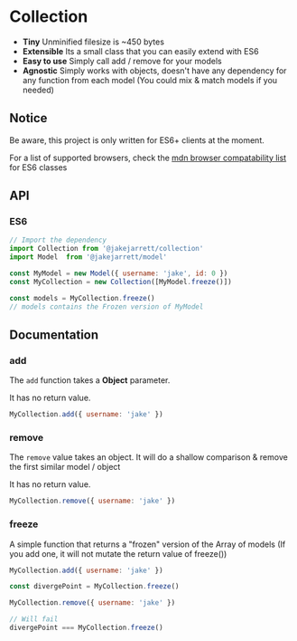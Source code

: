 # Collection
* **Tiny** Unminified filesize is ~450 bytes
* **Extensible** Its a small class that you can easily extend with ES6
* **Easy to use** Simply call add / remove for your models
* **Agnostic** Simply works with objects, doesn't have any dependency for any function from each model (You could mix & match models if you needed)

## Notice
Be aware, this project is only written for ES6+ clients at the moment.

For a list of supported browsers, check the [mdn browser compatability list](https://developer.mozilla.org/en/docs/Web/JavaScript/Reference/Classes#Browser_compatibility) for ES6 classes

## API

### ES6
```js
// Import the dependency
import Collection from '@jakejarrett/collection'
import Model  from '@jakejarrett/model'

const MyModel = new Model({ username: 'jake', id: 0 })
const MyCollection = new Collection([MyModel.freeze()])

const models = MyCollection.freeze()
// models contains the Frozen version of MyModel

```

## Documentation

### add
The `add` function takes a **Object** parameter.

It has no return value.

```js
MyCollection.add({ username: 'jake' })
```

### remove

The `remove` value takes an object. It will do a shallow comparison & remove the first similar model / object

It has no return value.

```js
MyCollection.remove({ username: 'jake' })
```

### freeze
A simple function that returns a "frozen" version of the Array of models (If you add one, it will not mutate the return value of freeze())

```js
MyCollection.add({ username: 'jake' })

const divergePoint = MyCollection.freeze()

MyCollection.remove({ username: 'jake' })

// Will fail
divergePoint === MyCollection.freeze()

```